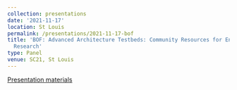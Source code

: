 ```yaml
---
collection: presentations
date: '2021-11-17'
location: St Louis
permalink: /presentations/2021-11-17-bof
title: 'BOF: Advanced Architecture Testbeds: Community Resources for Enhanced HPC
  Research'
type: Panel
venue: SC21, St Louis
---
```


[Presentation materials](https://sc21.supercomputing.org/presentation/?id=bof140&sess=sess385)
